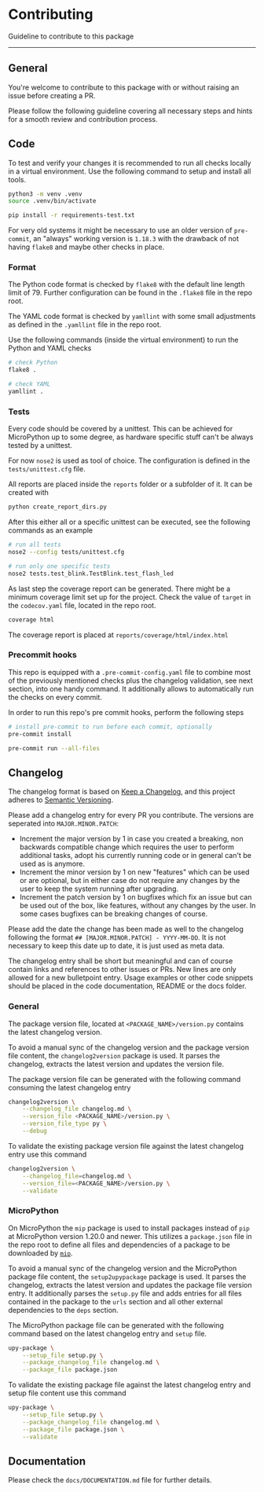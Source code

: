 # Contributing

Guideline to contribute to this package

---------------

## General

You're welcome to contribute to this package with or without raising an issue
before creating a PR.

Please follow the following guideline covering all necessary steps and hints
for a smooth review and contribution process.

## Code

To test and verify your changes it is recommended to run all checks locally in
a virtual environment. Use the following command to setup and install all
tools.

```bash
python3 -m venv .venv
source .venv/bin/activate

pip install -r requirements-test.txt
```

For very old systems it might be necessary to use an older version of
`pre-commit`, an "always" working version is `1.18.3` with the drawback of not
having `flake8` and maybe other checks in place.

### Format

The Python code format is checked by `flake8` with the default line length
limit of 79. Further configuration can be found in the `.flake8` file in the
repo root.

The YAML code format is checked by `yamllint` with some small adjustments as
defined in the `.yamllint` file in the repo root.

Use the following commands (inside the virtual environment) to run the Python
and YAML checks

```bash
# check Python
flake8 .

# check YAML
yamllint .
```

### Tests

Every code should be covered by a unittest. This can be achieved for
MicroPython up to some degree, as hardware specific stuff can't be always
tested by a unittest.

For now `nose2` is used as tool of choice. The configuration is defined in the
`tests/unittest.cfg` file.

All reports are placed inside the `reports` folder or a subfolder of it. It
can be created with

```bash
python create_report_dirs.py
```

After this either all or a specific unittest can be executed, see the following
commands as an example

```bash
# run all tests
nose2 --config tests/unittest.cfg

# run only one specific tests
nose2 tests.test_blink.TestBlink.test_flash_led
```

As last step the coverage report can be generated. There might be a minimum
coverage limit set up for the project. Check the value of `target` in the
`codecov.yaml` file, located in the repo root.

```bash
coverage html
```

The coverage report is placed at `reports/coverage/html/index.html`

### Precommit hooks

This repo is equipped with a `.pre-commit-config.yaml` file to combine most of
the previously mentioned checks plus the changelog validation, see next
section, into one handy command. It additionally allows to automatically run
the checks on every commit.

In order to run this repo's pre commit hooks, perform the following steps

```bash
# install pre-commit to run before each commit, optionally
pre-commit install

pre-commit run --all-files
```

## Changelog

The changelog format is based on [Keep a Changelog][ref-keep-a-changelog], and
this project adheres to [Semantic Versioning][ref-semantic-versioning].

Please add a changelog entry for every PR you contribute. The versions are
seperated into `MAJOR.MINOR.PATCH`:

- Increment the major version by 1 in case you created a breaking, non
backwards compatible change which requires the user to perform additional
tasks, adopt his currently running code or in general can't be used as is anymore.
- Increment the minor version by 1 on new "features" which can be used or are
optional, but in either case do not require any changes by the user to keep
the system running after upgrading.
- Increment the patch version by 1 on bugfixes which fix an issue but can be
used out of the box, like features, without any changes by the user. In some
cases bugfixes can be breaking changes of course.

Please add the date the change has been made as well to the changelog
following the format `## [MAJOR.MINOR.PATCH] - YYYY-MM-DD`. It is not
necessary to keep this date up to date, it is just used as meta data.

The changelog entry shall be short but meaningful and can of course contain
links and references to other issues or PRs. New lines are only allowed for a
new bulletpoint entry. Usage examples or other code snippets should be placed
in the code documentation, README or the docs folder.

### General

The package version file, located at `<PACKAGE_NAME>/version.py` contains the
latest changelog version.

To avoid a manual sync of the changelog version and the package version file
content, the `changelog2version` package is used. It parses the changelog,
extracts the latest version and updates the version file.

The package version file can be generated with the following command consuming
the latest changelog entry

```bash
changelog2version \
	--changelog_file changelog.md \
	--version_file <PACKAGE_NAME>/version.py \
	--version_file_type py \
	--debug
```

To validate the existing package version file against the latest changelog
entry use this command

```bash
changelog2version \
	--changelog_file=changelog.md \
	--version_file=<PACKAGE_NAME>/version.py \
	--validate
```

### MicroPython

On MicroPython the `mip` package is used to install packages instead of `pip`
at MicroPython version 1.20.0 and newer. This utilizes a `package.json` file
in the repo root to define all files and dependencies of a package to be
downloaded by [`mip`][ref-mip-docs].

To avoid a manual sync of the changelog version and the MicroPython package
file content, the `setup2upypackage` package is used. It parses the changelog,
extracts the latest version and updates the package file version entry. It
additionally parses the `setup.py` file and adds entries for all files
contained in the package to the `urls` section and all other external
dependencies to the `deps` section.

The MicroPython package file can be generated with the following command based
on the latest changelog entry and `setup` file.

```bash
upy-package \
	--setup_file setup.py \
	--package_changelog_file changelog.md \
	--package_file package.json
```

To validate the existing package file against the latest changelog entry and
setup file content use this command

```bash
upy-package \
	--setup_file setup.py \
	--package_changelog_file changelog.md \
	--package_file package.json \
	--validate
```

## Documentation

Please check the `docs/DOCUMENTATION.md` file for further details.

<!-- Links -->
[ref-keep-a-changelog]: https://keepachangelog.com/en/1.0.0/
[ref-semantic-versioning]: https://semver.org/spec/v2.0.0.html
[ref-mip-docs]: https://docs.micropython.org/en/v1.20.0/reference/packages.html
